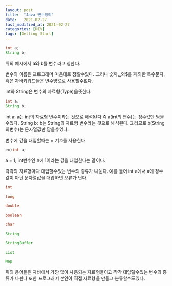 ```yaml
---
layout: post
title:  "Java 변수정리"
date:   2021-02-27
last_modified_at: 2021-02-27
categories: [DEV]
tags: [Getting Start]
---
```


```java
int a;
String b;
```

위의 예시에서 a와 b를 변수라고 칭한다.

변수의 이름은 프로그래머 마음대로 정할수있다. 그러나 숫자,_와$를 제외한 특수문자, 혹은 자바키워드들은 변수명으로 사용할수없다. 

int와 String은 변수의 자료형(Type)을뜻한다.
```java 
int a;
String b;
```

int a: a는 int의 자료형 변수이라는 것으로 해석된다 즉 a(int의 변수)는 정수값만 담을수있다.
String b: b는 String의 자료형 변수라는 것으로 해석된다. 그러므로 b(String의변수)는 문자열값만 담을수있다.

변수에 값을 대입할때는 = 기호를 사용한다
```java
ex)int a;
```

   a = 1; int변수인 a에 1이라는 값을 대입한다는 말이다.

   각각의 자료형마다 대입할수있는 변수의 종류가 나뉜다. 예를 들어 int a에서 a에 정수값이 아닌 문자열값을 대입하면 오류가 난다.

```java
int

long

double

boolean

char

String

StringBuffer

List

Map
```

위의 용어들은 자바에서 가장 많이 사용되는 자료형들이고 각각 대입할수있는 변수의 종류가 나뉜다 또한 프로그래머 본인이 직접 자료형을 만들고 분류할수도있다.
